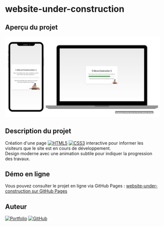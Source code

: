# website-under-construction

## Aperçu du projet

![Aperçu OhMyFood](assets/screenshot.png)

## Description du projet

Création d'une page [![HTML5](https://img.shields.io/badge/HTML5-E34F26?style=flat&logo=html5&logoColor=white)](https://developer.mozilla.org/en-US/docs/Web/HTML)
[![CSS3](https://img.shields.io/badge/CSS3-1572B6?style=flat&logo=css3&logoColor=white)](https://developer.mozilla.org/en-US/docs/Web/CSS) interactive pour informer les visiteurs que le site est en cours de développement.<br/> Design moderne avec une animation subtile pour indiquer la progression des travaux.

## Démo en ligne

Vous pouvez consulter le projet en ligne via GitHub Pages : [website-under-construction sur GitHub Pages](https://martins-anthony.github.io/website-under-construction/)


## Auteur

[![Portfolio](https://img.shields.io/badge/Portfolio-webcraft--anthony.com-blueviolet?style=for-the-badge&logo=internet-explorer&logoColor=white)](http://webcraft-anthony.com)  [![GitHub](https://img.shields.io/badge/GitHub-Martins--Anthony-181717?style=for-the-badge&logo=github&logoColor=white)](https://github.com/Martins-Anthony)
